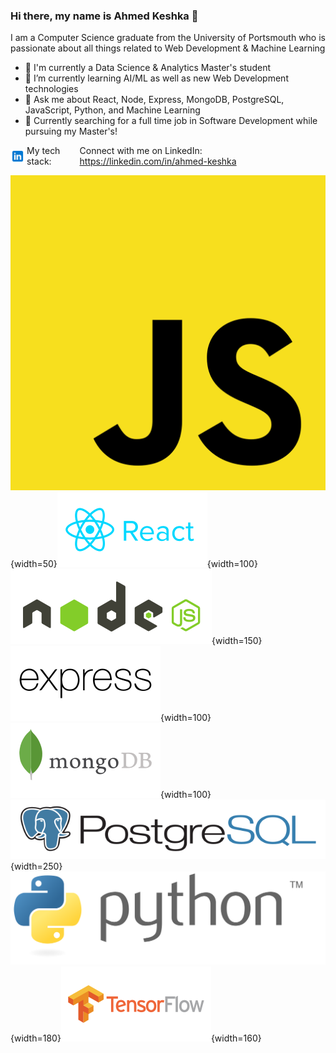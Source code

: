 ### Hi there, my name is Ahmed Keshka 👋

I am a Computer Science graduate from the University of Portsmouth who is passionate about all things related to Web Development & Machine Learning

- 🔭 I'm currently a Data Science & Analytics Master's student
- 🌱 I’m currently learning AI/ML as well as new Web Development technologies
- 💬 Ask me about React, Node, Express, MongoDB, PostgreSQL, JavaScript, Python, and Machine Learning
- 💼 Currently searching for a full time job in Software Development while pursuing my Master's!

<div style="display: flex; align-items: center;">
  <img src="./images/icons8-linkedin.svg" width="23px" style="margin-right: 3px;" />
  <p style="margin: 0;">My tech stack:</p>
  <p style="margin: 0;">Connect with me on LinkedIn: <a href="https://linkedin.com/in/ahmed-keshka" target="_blank">https://linkedin.com/in/ahmed-keshka</a></p>
</div>

![image info](./images/Unofficial_JavaScript_logo_2.svg){width=50}![image info](./images/reactjs-ar21.svg){width=100}![image info](./images/nodejs-horizontal.svg){width=150}![image info](./images/expressjs-ar21.svg){width=100}![image info](./images/mongodb-ar21.svg){width=100}![image info](./images/postgresql-horizontal.svg){width=250}![image info](./images/python-logo-generic.svg){width=180}![image info](./images/tensorflow-ar21.svg){width=160}

